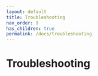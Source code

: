 ```yaml
---
layout: default
title: Troubleshooting
nav_order: 9
has_children: true
permalink: /docs/troubleshooting
---
```


# Troubleshooting